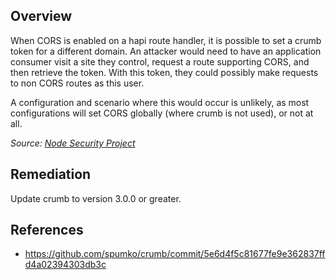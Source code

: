 ## Overview
When CORS is enabled on a hapi route handler, it is possible to set a crumb token for a different domain. An attacker would need to have an application consumer visit a site they control, request a route supporting CORS, and then retrieve the token. With this token, they could possibly make requests to non CORS routes as this user.

A configuration and scenario where this would occur is unlikely, as most configurations will set CORS globally (where crumb is not used), or not at all.

_Source: [Node Security Project](https://nodesecurity.io/advisories/4)_

## Remediation
Update crumb to version 3.0.0 or greater.

## References
- https://github.com/spumko/crumb/commit/5e6d4f5c81677fe9e362837ffd4a02394303db3c
